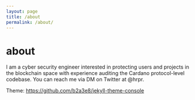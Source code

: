 ```yaml
---
layout: page
title: /about
permalink: /about/
---
```


# about
I am a cyber security engineer interested in protecting users and projects in the blockchain space with experience auditing the Cardano protocol-level codebase. You can reach me via DM on Twitter at @hrpr.

Theme: https://github.com/b2a3e8/jekyll-theme-console
